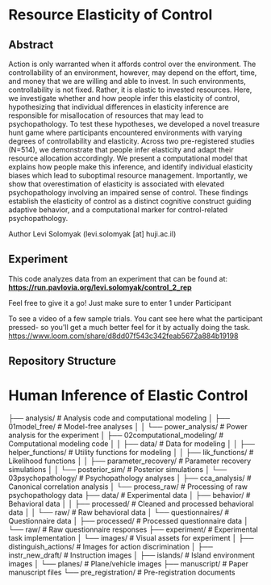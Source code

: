 # Resource Elasticity of Control

## Abstract 
Action is only warranted when it affords control over the environment. The controllability of an environment, however, may depend on the effort, time, and money that we are willing and able to invest. In such environments, controllability is not fixed. Rather, it is elastic to invested resources. Here, we investigate whether and how people infer this elasticity of control, hypothesizing that individual differences in elasticity inference are responsible for misallocation of resources that may lead to psychopathology. To test these hypotheses, we developed a novel treasure hunt game where participants encountered environments with varying degrees of controllability and elasticity. Across two pre-registered studies (N=514), we demonstrate that people infer elasticity and adapt their resource allocation accordingly. We present a computational model that explains how people make this inference, and identify individual elasticity biases which lead to suboptimal resource management. Importantly, we show that overestimation of elasticity is associated with elevated psychopathology involving an impaired sense of control. These findings establish the elasticity of control as a distinct cognitive construct guiding adaptive behavior, and a computational marker for control-related psychopathology.

Author
Levi Solomyak (levi.solomyak [at] huji.ac.il)

## Experiment

This code analyzes data from an experiment that can be found at:
**https://run.pavlovia.org/levi.solomyak/control_2_rep**

Feel free to give it a go! Just make sure to enter 1 under Participant 

To see a video of a few sample trials. You cant see here what the participant pressed- so you'll get a much better feel for it by actually doing the task. 
https://www.loom.com/share/d8dd07f543c342feab5672a884b19198



## Repository Structure
# Human Inference of Elastic Control

├── analysis/                                # Analysis code and computational modeling
│   ├── 01model_free/                        # Model-free analyses
│   │   └── power_analysis/                  # Power analysis for the experiment
│   ├── 02computational_modeling/            # Computational modeling code
│   │   ├── data/                            # Data for modeling
│   │   ├── helper_functions/                # Utility functions for modeling
│   │   ├── lik_functions/                   # Likelihood functions
│   │   ├── parameter_recovery/              # Parameter recovery simulations
│   │   └── posterior_sim/                   # Posterior simulations
│   └── 03psychopathology/                   # Psychopathology analyses
│       ├── cca_analysis/                    # Canonical correlation analysis
│       └── process_raw/                     # Processing of raw psychopathology data
├── data/                                     # Experimental data
│   ├── behavior/                            # Behavioral data
│   │   ├── processed/                       # Cleaned and processed behavioral data
│   │   └── raw/                             # Raw behavioral data
│   └── questionnaires/                      # Questionnaire data
│       ├── processed/                       # Processed questionnaire data
│       └── raw/                             # Raw questionnaire responses
├── experiment/                               # Experimental task implementation
│   └── images/                              # Visual assets for experiment
│       ├── distinguish_actions/             # Images for action discrimination
│       ├── instr_new_draft/                 # Instruction images
│       ├── islands/                         # Island environment images
│       └── planes/                          # Plane/vehicle images
├── manuscript/                               # Paper manuscript files
└── pre_registration/                         # Pre-registration documents




